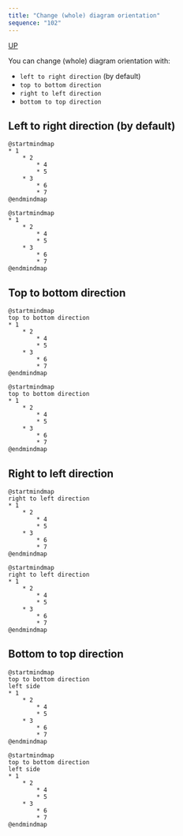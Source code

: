 ```yaml
---
title: "Change (whole) diagram orientation"
sequence: "102"
---
```


[UP](/plantuml/plantuml-index.html)

You can change (whole) diagram orientation with:
- `left to right direction` (by default)
- `top to bottom direction`
- `right to left direction`
- `bottom to top direction`

## Left to right direction (by default)

```text
@startmindmap
* 1
    * 2
        * 4
        * 5
    * 3
        * 6
        * 7
@endmindmap
```

```plantuml
@startmindmap
* 1
    * 2
        * 4
        * 5
    * 3
        * 6
        * 7
@endmindmap
```

## Top to bottom direction

```text
@startmindmap
top to bottom direction
* 1
    * 2
        * 4
        * 5
    * 3
        * 6
        * 7
@endmindmap
```

```plantuml
@startmindmap
top to bottom direction
* 1
    * 2
        * 4
        * 5
    * 3
        * 6
        * 7
@endmindmap
```

## Right to left direction

```text
@startmindmap
right to left direction
* 1
    * 2
        * 4
        * 5
    * 3
        * 6
        * 7
@endmindmap
```

```plantuml
@startmindmap
right to left direction
* 1
    * 2
        * 4
        * 5
    * 3
        * 6
        * 7
@endmindmap
```

## Bottom to top direction

```text
@startmindmap
top to bottom direction
left side
* 1
    * 2
        * 4
        * 5
    * 3
        * 6
        * 7
@endmindmap
```

```plantuml
@startmindmap
top to bottom direction
left side
* 1
    * 2
        * 4
        * 5
    * 3
        * 6
        * 7
@endmindmap
```
